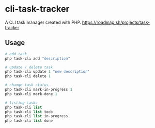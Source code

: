 # cli-task-tracker

A CLI task manager created with PHP. https://roadmap.sh/projects/task-tracker

## Usage

```php
# add task
php task-cli add "description"

# update / delete task
php task-cli update 1 "new description"
php task-cli delete 1

# change task status
php task-cli mark-in-progress 1
php task-cli mark-done 1

# listing tasks
php task-cli list
php task-cli list todo
php task-cli list in-progress
php task-cli list done

```
